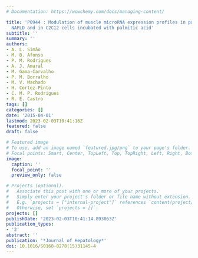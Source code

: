 ```yaml
---
# Documentation: https://wowchemy.com/docs/managing-content/

title: 'P0944 : Modulation of muscle microRNA expression profiles in patients with
  NAFLD and in C2C12 cells incubated with palmitic acid'
subtitle: ''
summary: ''
authors:
- A. L. Simão
- M. B. Afonso
- P. M. Rodrigues
- A. J. Amaral
- M. Gama-Carvalho
- P. M. Borralho
- M. V. Machado
- H. Cortez-Pinto
- C. M. P. Rodrigues
- R. E. Castro
tags: []
categories: []
date: '2015-04-01'
lastmod: 2023-02-03T10:41:16Z
featured: false
draft: false

# Featured image
# To use, add an image named `featured.jpg/png` to your page's folder.
# Focal points: Smart, Center, TopLeft, Top, TopRight, Left, Right, BottomLeft, Bottom, BottomRight.
image:
  caption: ''
  focal_point: ''
  preview_only: false

# Projects (optional).
#   Associate this post with one or more of your projects.
#   Simply enter your project's folder or file name without extension.
#   E.g. `projects = ["internal-project"]` references `content/project/deep-learning/index.md`.
#   Otherwise, set `projects = []`.
projects: []
publishDate: '2023-02-03T10:41:14.893063Z'
publication_types:
- '2'
abstract: ''
publication: '*Journal of Hepatology*'
doi: 10.1016/S0168-8278(15)31145-4
---
```

